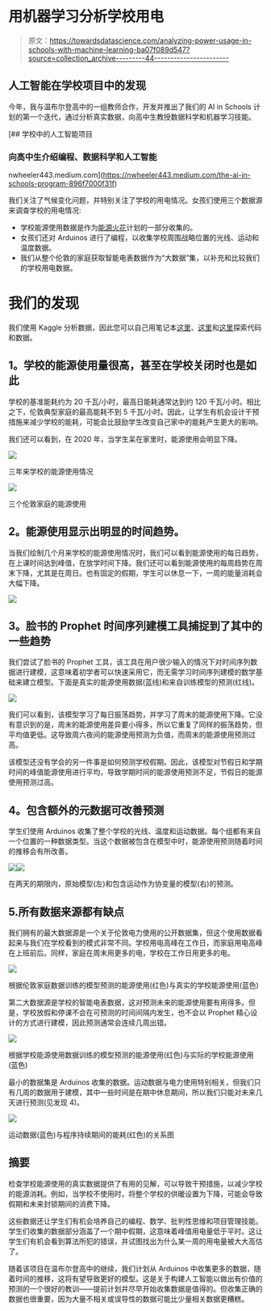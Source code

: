 # 用机器学习分析学校用电

> 原文：<https://towardsdatascience.com/analyzing-power-usage-in-schools-with-machine-learning-ba07f089d547?source=collection_archive---------44----------------------->

## 人工智能在学校项目中的发现

今年，我与温布尔登高中的一组教师合作，开发并推出了我们的 AI in Schools 计划的第一个迭代，通过分析真实数据，向高中生教授数据科学和机器学习技能。

[](https://nwheeler443.medium.com/the-ai-in-schools-program-896f7000f31f) [## 学校中的人工智能项目

### 向高中生介绍编程、数据科学和人工智能

nwheeler443.medium.com](https://nwheeler443.medium.com/the-ai-in-schools-program-896f7000f31f) 

我们关注了气候变化问题，并特别关注了学校的用电情况。女孩们使用三个数据源来调查学校的用电情况:

*   学校能源使用数据是作为[能源火花](http://energysparks.co.uk)计划的一部分收集的。
*   女孩们还对 Arduinos 进行了编程，以收集学校周围战略位置的光线、运动和温度数据。
*   我们从整个伦敦的家庭获取智能电表数据作为“大数据”集，以补充和比较我们的学校用电数据。

# 我们的发现

我们使用 Kaggle 分析数据，因此您可以自己用笔记本[这里](https://www.kaggle.com/nwheeler443/ai-day-level-1)、[这里](https://www.kaggle.com/nwheeler443/ai-day-level-2)和[这里](https://www.kaggle.com/nwheeler443/ai-day-level-3)探索代码和数据。

## **1。学校的能源使用量很高，甚至在学校关闭时也是如此**

学校的基准能耗约为 20 千瓦/小时，最高日能耗通常达到约 120 千瓦/小时。相比之下，伦敦典型家庭的最高能耗不到 5 千瓦/小时。因此，让学生有机会设计干预措施来减少学校的能耗，可能会比鼓励学生改变自己家中的能耗产生更大的影响。

我们还可以看到，在 2020 年，当学生呆在家里时，能源使用会明显下降。

![](img/be5190b304072581ad37a26734d9f717.png)

三年来学校的能源使用情况

![](img/8636e25bea0f8e0faa29b8e58d0271b9.png)

三个伦敦家庭的能源使用

## **2。能源使用显示出明显的时间趋势。**

当我们绘制几个月来学校的能源使用情况时，我们可以看到能源使用的每日趋势，在上课时间达到峰值，在放学时间下降。我们还可以看到能源使用的每周趋势在周末下降，尤其是在周日。也有固定的假期，学生可以休息一下，一周的能量消耗会大幅下降。

![](img/de9cf301ba802272bdce2492531dac76.png)

## **3。脸书的 Prophet 时间序列建模工具捕捉到了其中的一些趋势**

我们尝试了脸书的 Prophet 工具，该工具在用户很少输入的情况下对时间序列数据进行建模，这意味着初学者可以快速采用它，而无需学习时间序列建模的数学基础来建立模型。下面是真实的能源使用数据(蓝线)和来自训练模型的预测(红线)。

![](img/0f3e10b3b1aa73442193658561a1b8e3.png)

我们可以看到，该模型学习了每日振荡趋势，并学习了周末的能源使用下降。它没有意识到的是，周末的能源使用差异要小得多，所以它重复了同样的振荡趋势，但平均值更低。这导致周六夜间的能源使用预测为负值，而周末的能源使用预测过高。

该模型还没有学会的另一件事是如何预测学校假期。因此，该模型对节假日和学期时间的峰值能源使用进行平均，导致学期时间的能源使用预测不足，节假日的能源使用预测过高。

## **4。包含额外的元数据可改善预测**

学生们使用 Arduinos 收集了整个学校的光线、温度和运动数据。每个组都有来自一个位置的一种数据类型。当这个数据被包含在模型中时，能源使用预测随着时间的推移会有所改善。

![](img/e872d5eb1e0605252c0d53f43f1fcef5.png)![](img/ef8d2175dbd89b3ecb5114d5f7cb2773.png)

在两天的期限内，原始模型(左)和包含运动作为协变量的模型(右)的预测。

## 5.所有数据来源都有缺点

我们拥有的最大数据源是一个关于伦敦电力使用的公开数据集，但这个使用数据看起来与我们在学校看到的模式非常不同。学校用电高峰在工作日，而家庭用电高峰在上班前后。同样，家庭在周末用更多的电，学校在工作日用更多的电。

![](img/f5dd51748bfe6f2eb438e2c5375d03f6.png)

根据伦敦家庭数据训练的模型预测的能源使用(红色)与真实的学校能源使用(蓝色)

第二大数据源是学校的智能电表数据，这对预测未来的能源使用要有用得多。但是，学校放假和停课不会在可预测的时间间隔内发生，也不会以 Prophet 精心设计的方式进行建模，因此预测通常会连续几周出错。

![](img/9be95e5041e2c69fc79a5d6c8fda9b2d.png)

根据学校能源使用数据训练的模型预测的能源使用(红色)与实际的学校能源使用(蓝色)

最小的数据集是 Arduinos 收集的数据。运动数据与电力使用特别相关，但我们只有几周的数据用于建模，其中一些时间是在期中休息期间，所以我们只能对未来几天进行预测(见发现 4)。

![](img/db1b18bf7ebd7697defa271e40873af9.png)

运动数据(蓝色)与程序持续期间的能耗(红色)的关系图

## 摘要

检查学校能源使用的真实数据提供了有用的见解，可以导致干预措施，以减少学校的能源消耗。例如，当学校不使用时，将整个学校的供暖设置为下降，可能会导致假期和未来封锁期间的消费下降。

这些数据还让学生们有机会培养自己的编程、数学、批判性思维和项目管理技能。学生们收集的数据部分涵盖了一个期中假期，这意味着峰值用电量低于平时。这让学生们有机会看到算法所犯的错误，并试图找出为什么某一周的用电量被大大高估了。

随着该项目在温布尔登高中的继续，我们计划从 Arduinos 中收集更多的数据，随着时间的推移，这将有望导致更好的模型。这是关于构建人工智能以做出有价值的预测的一个很好的教训——提前计划并尽早开始收集数据是值得的。但收集正确的数据也很重要，因为大量不相关或误导性的数据可能比少量相关数据更糟糕。